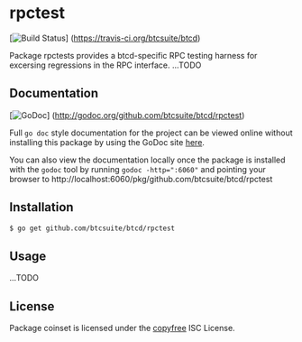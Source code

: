 rpctest
=======

[![Build Status](https://travis-ci.org/btcsuite/btcd.png?branch=master)]
(https://travis-ci.org/btcsuite/btcd)

Package rpctests provides a btcd-specific RPC testing harness for excersing 
regressions in the RPC interface.
...TODO

## Documentation

[![GoDoc](https://godoc.org/github.com/btcsuite/btcd/rpctest?status.png)]
(http://godoc.org/github.com/btcsuite/btcd/rpctest)

Full `go doc` style documentation for the project can be viewed online without
installing this package by using the GoDoc site
[here](http://godoc.org/github.com/btcsuite/btcd/rpctest).

You can also view the documentation locally once the package is installed with
the `godoc` tool by running `godoc -http=":6060"` and pointing your browser to
http://localhost:6060/pkg/github.com/btcsuite/btcd/rpctest


## Installation

```bash
$ go get github.com/btcsuite/btcd/rpctest
```

## Usage

...TODO

## License

Package coinset is licensed under the [copyfree](http://copyfree.org) ISC
License.
